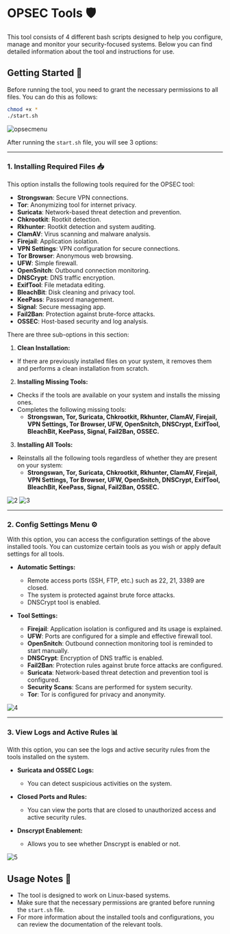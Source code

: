 # OPSEC Tools 🛡️

This tool consists of 4 different bash scripts designed to help you configure, manage and monitor your security-focused systems. Below you can find detailed information about the tool and instructions for use.

## Getting Started 🚀

Before running the tool, you need to grant the necessary permissions to all files. You can do this as follows:

```bash
chmod +x *
./start.sh
```
![opsecmenu](https://github.com/user-attachments/assets/4e2ac820-b9fb-4812-bf43-e64984b02b4c)

After running the `start.sh` file, you will see 3 options:

-------------------------------------------------------------------------------
### 1. Installing Required Files 📥

This option installs the following tools required for the OPSEC tool:

- **Strongswan**: Secure VPN connections.
- **Tor**: Anonymizing tool for internet privacy.
- **Suricata**: Network-based threat detection and prevention.
- **Chkrootkit**: Rootkit detection.
- **Rkhunter**: Rootkit detection and system auditing.
- **ClamAV**: Virus scanning and malware analysis.
- **Firejail**: Application isolation.
- **VPN Settings**: VPN configuration for secure connections.
- **Tor Browser**: Anonymous web browsing.
- **UFW**: Simple firewall.
- **OpenSnitch**: Outbound connection monitoring.
- **DNSCrypt**: DNS traffic encryption.
- **ExifTool**: File metadata editing.
- **BleachBit**: Disk cleaning and privacy tool.
- **KeePass**: Password management.
- **Signal**: Secure messaging app.
- **Fail2Ban**: Protection against brute-force attacks.
- **OSSEC**: Host-based security and log analysis.


There are three sub-options in this section:

1. **Clean Installation:**
- If there are previously installed files on your system, it removes them and performs a clean installation from scratch.

2. **Installing Missing Tools:**
- Checks if the tools are available on your system and installs the missing ones.
- Completes the following missing tools:
  - **Strongswan, Tor, Suricata, Chkrootkit, Rkhunter, ClamAV, Firejail, VPN Settings, Tor Browser, UFW, OpenSnitch, DNSCrypt, ExifTool, BleachBit, KeePass, Signal, Fail2Ban, OSSEC.**

3. **Installing All Tools:**
- Reinstalls all the following tools regardless of whether they are present on your system:
  - **Strongswan, Tor, Suricata, Chkrootkit, Rkhunter, ClamAV, Firejail, VPN Settings, Tor Browser, UFW, OpenSnitch, DNSCrypt, ExifTool, BleachBit, KeePass, Signal, Fail2Ban, OSSEC.**

![2](https://github.com/user-attachments/assets/8ba2cb9c-39c6-4796-99f9-c01fa3d67c70)
![3](https://github.com/user-attachments/assets/189aaefe-9d7a-4cb7-ad57-0de57d8edd04)

-------------------------------------------------------------------------------------

### 2. Config Settings Menu ⚙️

With this option, you can access the configuration settings of the above installed tools. You can customize certain tools as you wish or apply default settings for all tools.

- **Automatic Settings:**
  - Remote access ports (SSH, FTP, etc.) such as 22, 21, 3389 are closed.
  - The system is protected against brute force attacks.
  - DNSCrypt tool is enabled.

- **Tool Settings:**
  - **Firejail**: Application isolation is configured and its usage is explained.
  - **UFW**: Ports are configured for a simple and effective firewall tool.
  - **OpenSnitch**: Outbound connection monitoring tool is reminded to start manually.
  - **DNSCrypt**: Encryption of DNS traffic is enabled.
  - **Fail2Ban**: Protection rules against brute force attacks are configured.
  - **Suricata**: Network-based threat detection and prevention tool is configured.
  - **Security Scans**: Scans are performed for system security.
  - **Tor**: Tor is configured for privacy and anonymity.
 
![4](https://github.com/user-attachments/assets/4a86e3a9-056c-44cf-8fde-992397fa7568)

----------------------------------------------------------------
### 3. View Logs and Active Rules 📊

With this option, you can see the logs and active security rules from the tools installed on the system.

- **Suricata and OSSEC Logs:**
  - You can detect suspicious activities on the system.

- **Closed Ports and Rules:**
  - You can view the ports that are closed to unauthorized access and active security rules.

- **Dnscrypt Enablement:**
  - Allows you to see whether Dnscrypt is enabled or not.
    
![5](https://github.com/user-attachments/assets/954f1332-bda1-4b43-8a59-5f724f2fba5f)


## Usage Notes 📝

  - The tool is designed to work on Linux-based systems.
  - Make sure that the necessary permissions are granted before running the `start.sh` file.
  - For more information about the installed tools and configurations, you can review the documentation of the relevant tools.
